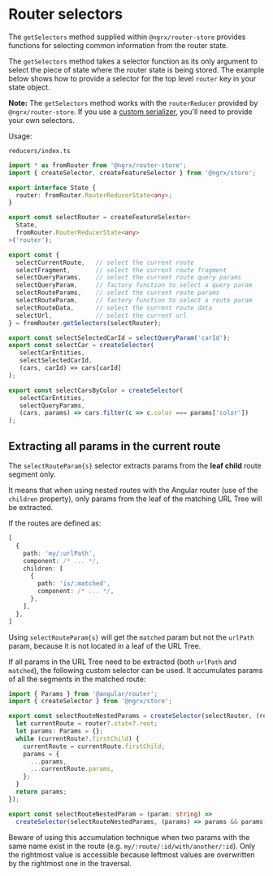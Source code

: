 # Router selectors

The `getSelectors` method supplied within `@ngrx/router-store` provides functions for selecting common information from the router state.

The `getSelectors` method takes a selector function as its only argument to select the piece of state where the router state is being stored.
The example below shows how to provide a selector for the top level `router` key in your state object.

**Note:** The `getSelectors` method works with the `routerReducer` provided by `@ngrx/router-store`. If you use a [custom serializer](guide/router-store/configuration#custom-router-state-serializer), you'll need to provide your own selectors.

Usage:

`reducers/index.ts`

```ts
import * as fromRouter from '@ngrx/router-store';
import { createSelector, createFeatureSelector } from '@ngrx/store';

export interface State {
  router: fromRouter.RouterReducerState<any>;
}

export const selectRouter = createFeatureSelector<
  State,
  fromRouter.RouterReducerState<any>
>('router');

export const {
  selectCurrentRoute,   // select the current route
  selectFragment,       // select the current route fragment
  selectQueryParams,    // select the current route query params
  selectQueryParam,     // factory function to select a query param
  selectRouteParams,    // select the current route params
  selectRouteParam,     // factory function to select a route param
  selectRouteData,      // select the current route data
  selectUrl,            // select the current url
} = fromRouter.getSelectors(selectRouter);

export const selectSelectedCarId = selectQueryParam('carId');
export const selectCar = createSelector(
   selectCarEntities,
   selectSelectedCarId,
   (cars, carId) => cars[carId]
);

export const selectCarsByColor = createSelector(
   selectCarEntities,
   selectQueryParams,
   (cars, params) => cars.filter(c => c.color === params['color'])
);
```

## Extracting all params in the current route

The `selectRouteParam{s}` selector extracts params from the **leaf child** route segment only.

It means that when using nested routes with the Angular router (use of the `children` property), only params from the leaf of the matching URL Tree will be extracted.

If the routes are defined as:

```typescript
[
  {
    path: 'my/:urlPath',
    component: /* ... */,
    children: [
      {
        path: 'is/:matched',
        component: /* ... */,
      },
    ],
  },
]
```

Using `selectRouteParam{s}` will get the `matched` param but not the `urlPath` param, because it is not located in a leaf of the URL Tree.

If all params in the URL Tree need to be extracted (both `urlPath` and `matched`), the following custom selector can be used. It accumulates params of all the segments in the matched route:

```typescript
import { Params } from '@angular/router';
import { createSelector } from '@ngrx/store';

export const selectRouteNestedParams = createSelector(selectRouter, (router) => {
  let currentRoute = router?.state?.root;
  let params: Params = {};
  while (currentRoute?.firstChild) {
    currentRoute = currentRoute.firstChild;
    params = {
      ...params,
      ...currentRoute.params,
    };
  }
  return params;
});

export const selectRouteNestedParam = (param: string) =>
  createSelector(selectRouteNestedParams, (params) => params && params[param]);
```

<div class="alert is-important">

Beware of using this accumulation technique when two params with the same name exist in the route (e.g. `my/:route/:id/with/another/:id`). Only the rightmost value is accessible because leftmost values are overwritten by the rightmost one in the traversal.

</div>
